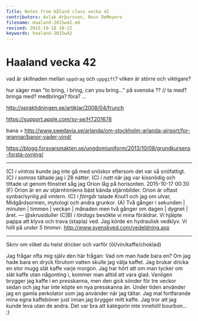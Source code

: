 ```yaml
---
Title: Notes from Håland class vecka 42
contributors: Aslak Arþursson, Ross DeMeyere
filename: Haaland-2015w42.md
revised: 2015-10-18 10:22 
keywords: haaland-2015w42
---
```


Haaland vecka 42
=================

<!-- 
ut ur = out of
utav = 1 utav 2
urinvånare = native peoples
ur tiden
gick ur tiden = dög = gick bort
Tomas går i ur och skur.
största = largest
minsta = smallest
sorters = kinds of 
sedan länge = for a long time (and still do)
älskog = kärlek = love (as a noun)

Finns de fler katter än hundar.
ett hundra, en miljon

ett två tre ... abstract counting normal
en två tre .. det är inte fel
... sist på kvällen ...
  -->


vad är skillnaden mellan `uppdrag` och `uppgift`? vilken är större och viktigare?

hur säger man "to bring, i bring, can you bring..." på svenska ??  // ta med? bringa med? medbringa? föra? ... 


http://spraktidningen.se/artiklar/2008/04/frunch

https://support.apple.com/sv-se/HT201678

bana = http://www.swedavia.se/arlanda/om-stockholm-arlanda-airport/for-grannar/banor-vader-vind/

https://blogg.forsvarsmakten.se/ungdomiuniform/2013/10/08/grundkursens-forsta-ovning/

- - -

(C) *i vintras* kunde jag inte gå med snöskor eftersom det var så snöfattigt.
(C) *i somras* tältade jag i 28 nätter.
(C) *i natt* när jag var kissnödig och tittade ut genom fönstret såg jag Orion låg på horisonten. 2015-10-17 00:30 
(F) Orion är en av stjärnhimlens bäst kända stjärnbilder. Orion är oftast synbar/synlig *på vintern*. 
(C) *i förrgår* talade Knut1 och jag om ulvar, Midgårdsormen, mytologi och andra grunkor. 
(A) Två gånger i sekunden | minuten | timmen | veckan | månaden men två gånger om dagen | dygnet | året. — @skrusiduller
(C|B) *i lördags* besökte vi mina föräldrar. Vi hjälpte pappa att klyva och trava (stapla) ved. Jag körde en hydraulisk vedklyv. Vi höll på *under 5 timmer*. http://www.svenskved.com/vedeldning.asp

- - -

Skriv om vilket du helst dricker och varför (öl/vin/kaffe/choklad)

Jag frågar ofta mig själv den här frågan: Vad om man hade bara en?
Om jag hade bara en dryck förutom vatten skulle jag välja kaffet.
Jag brukar dricka en stor mugg slät kaffe varje morgon. 
Jag har hört att om man tycker om slät kaffe utan någonting i, kommer man alltid att vara glad.
Vanligen brygger jag kaffe i en presskanna, men den gick sönder för tre veckor sedan och jag har inte köpte en nya presskanna än.
Under tiden använder jag en gamla perkolator som jag använder när jag tältar. 
Jag mal fortfarande mina egna kaffeböner just innan jag brygger mitt kaffe.
Jag tror att jag kunde leva utan de andra.
Det var bra att kategorin inte innehöll bourbon... ;)
